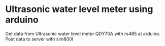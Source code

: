 # Ultrasonic water level meter using arduino
 Get data from Ultrasonic water level meter QDY70A with rs485 at arduino. Post data to server with sim800l
